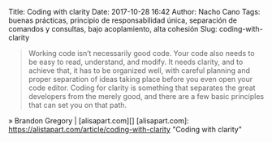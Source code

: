 Title: Coding with clarity
Date: 2017-10-28 16:42
Author: Nacho Cano
Tags: buenas prácticas, principio de responsabilidad única, separación de comandos y consultas, bajo acoplamiento, alta cohesión
Slug: coding-with-clarity

> Working code isn’t necessarily good code. Your code also needs to be easy to
> read, understand, and modify. It needs clarity, and to achieve that, it has
> to be organized well, with careful planning and proper separation of ideas
> taking place before you even open your code editor. Coding for clarity is
> something that separates the great developers from the merely good, and there
> are a few basic principles that can set you on that path.

» Brandon Gregory | [alisapart.com][]
  [alisapart.com]: https://alistapart.com/article/coding-with-clarity
    "Coding with clarity"

